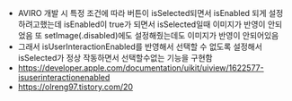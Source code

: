 - AVIRO 개발 시 특정 조건에 따라 버튼이 isSelected되면서 isEnabled 되게 설정하려고했는데 isEnabled이 true가 되면서 isSelected일때 이미지가 반영이 안되었음 또 setImage(.disabled)에도 설정해줬는데도 이미지가 반영이 안되어있음
- 그래서 isUserInteractionEnabled를 반영해서 선택할 수 없도록 설정해서 isSelected가 정상 작동하면서 선택할수없는 기능을 구현함 
- https://developer.apple.com/documentation/uikit/uiview/1622577-isuserinteractionenabled
- https://olreng97.tistory.com/20